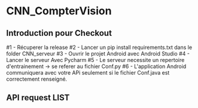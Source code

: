 # CNN_CompterVision

## Introduction pour Checkout

#1 - Récuperer la release 
#2 - Lancer un pip install requirements.txt dans le folder CNN_serveur
#3 - Ouvrir le projet Android avec Android Studio
#4 - Lancer le serveur Avec Pycharm
#5 - Le serveur necessite un repertoire d'entrainement -> se referer au fichier Conf.py
#6 - L'application Android communiquera avec votre APi seulement si le fichier Conf.java est correctement renseigné.

## API request LIST

